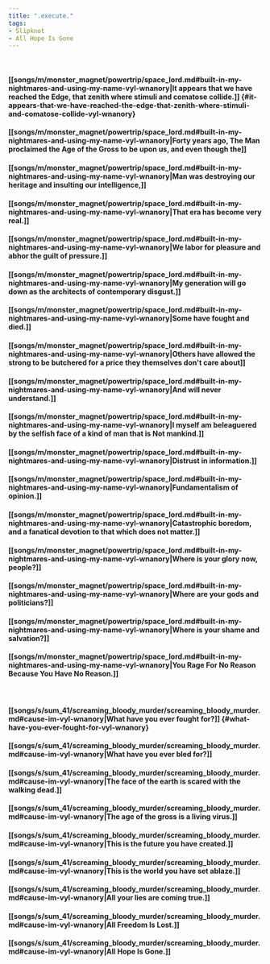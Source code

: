 ```yaml
---
title: ".execute."
tags:
- Slipknot
- All Hope Is Gone
---
```

&nbsp;
#### [[songs/m/monster_magnet/powertrip/space_lord.md#built-in-my-nightmares-and-using-my-name-vyl-wnanory|It appears that we have reached the Edge, that zenith where stimuli and comatose collide.]] {#it-appears-that-we-have-reached-the-edge-that-zenith-where-stimuli-and-comatose-collide-vyl-wnanory}
#### [[songs/m/monster_magnet/powertrip/space_lord.md#built-in-my-nightmares-and-using-my-name-vyl-wnanory|Forty years ago, The Man proclaimed the Age of the Gross to be upon us, and even though the]]
#### [[songs/m/monster_magnet/powertrip/space_lord.md#built-in-my-nightmares-and-using-my-name-vyl-wnanory|Man was destroying our heritage and insulting our intelligence,]]
#### [[songs/m/monster_magnet/powertrip/space_lord.md#built-in-my-nightmares-and-using-my-name-vyl-wnanory|That era has become very real.]]
#### [[songs/m/monster_magnet/powertrip/space_lord.md#built-in-my-nightmares-and-using-my-name-vyl-wnanory|We labor for pleasure and abhor the guilt of pressure.]]
#### [[songs/m/monster_magnet/powertrip/space_lord.md#built-in-my-nightmares-and-using-my-name-vyl-wnanory|My generation will go down as the architects of contemporary disgust.]]
#### [[songs/m/monster_magnet/powertrip/space_lord.md#built-in-my-nightmares-and-using-my-name-vyl-wnanory|Some have fought and died.]]
#### [[songs/m/monster_magnet/powertrip/space_lord.md#built-in-my-nightmares-and-using-my-name-vyl-wnanory|Others have allowed the strong to be butchered for a price they themselves don't care about]]
#### [[songs/m/monster_magnet/powertrip/space_lord.md#built-in-my-nightmares-and-using-my-name-vyl-wnanory|And will never understand.]]
#### [[songs/m/monster_magnet/powertrip/space_lord.md#built-in-my-nightmares-and-using-my-name-vyl-wnanory|I myself am beleaguered by the selfish face of a kind of man that is Not mankind.]]
#### [[songs/m/monster_magnet/powertrip/space_lord.md#built-in-my-nightmares-and-using-my-name-vyl-wnanory|Distrust in information.]]
#### [[songs/m/monster_magnet/powertrip/space_lord.md#built-in-my-nightmares-and-using-my-name-vyl-wnanory|Fundamentalism of opinion.]]
#### [[songs/m/monster_magnet/powertrip/space_lord.md#built-in-my-nightmares-and-using-my-name-vyl-wnanory|Catastrophic boredom, and a fanatical devotion to that which does not matter.]]
#### [[songs/m/monster_magnet/powertrip/space_lord.md#built-in-my-nightmares-and-using-my-name-vyl-wnanory|Where is your glory now, people?]]
#### [[songs/m/monster_magnet/powertrip/space_lord.md#built-in-my-nightmares-and-using-my-name-vyl-wnanory|Where are your gods and politicians?]]
#### [[songs/m/monster_magnet/powertrip/space_lord.md#built-in-my-nightmares-and-using-my-name-vyl-wnanory|Where is your shame and salvation?]]
#### [[songs/m/monster_magnet/powertrip/space_lord.md#built-in-my-nightmares-and-using-my-name-vyl-wnanory|You Rage For No Reason Because You Have No Reason.]]
&nbsp;
#### [[songs/s/sum_41/screaming_bloody_murder/screaming_bloody_murder.md#cause-im-vyl-wnanory|What have you ever fought for?]] {#what-have-you-ever-fought-for-vyl-wnanory}
#### [[songs/s/sum_41/screaming_bloody_murder/screaming_bloody_murder.md#cause-im-vyl-wnanory|What have you ever bled for?]]
#### [[songs/s/sum_41/screaming_bloody_murder/screaming_bloody_murder.md#cause-im-vyl-wnanory|The face of the earth is scared with the walking dead.]]
#### [[songs/s/sum_41/screaming_bloody_murder/screaming_bloody_murder.md#cause-im-vyl-wnanory|The age of the gross is a living virus.]]
#### [[songs/s/sum_41/screaming_bloody_murder/screaming_bloody_murder.md#cause-im-vyl-wnanory|This is the future you have created.]]
#### [[songs/s/sum_41/screaming_bloody_murder/screaming_bloody_murder.md#cause-im-vyl-wnanory|This is the world you have set ablaze.]]
#### [[songs/s/sum_41/screaming_bloody_murder/screaming_bloody_murder.md#cause-im-vyl-wnanory|All your lies are coming true.]]
#### [[songs/s/sum_41/screaming_bloody_murder/screaming_bloody_murder.md#cause-im-vyl-wnanory|All Freedom Is Lost.]]
#### [[songs/s/sum_41/screaming_bloody_murder/screaming_bloody_murder.md#cause-im-vyl-wnanory|All Hope Is Gone.]]

